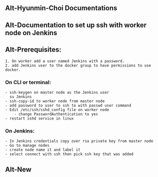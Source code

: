 Alt-Hyunmin-Choi Documentations
-
Alt-Documentation to set up ssh with worker node on Jenkins
--
Alt-Prerequisites:
---
 	1. On worker add a user named Jenkins with a password.
	2. add Jenkins user to the docker group to have permissions to use docker.
       
### On CLI or terminal:
	- ssh-keygen on master node as the Jenkins user
	  su Jenkins
	- ssh-copy-id to worker node from master node
	- add password to user to ssh to with passwd user command
	- Edit /etc/ssh/sshd_config file on worker node
		- change PasswordAuthentication to yes
	- restart sshd service in linux
### On Jenkins:
	- In Jenkins credentials copy over rsa private key from master node  
	- Go to manage nodes 
	- create node name it and label it 
	- select connect with ssh then pick ssh key that was added 
	
Alt-New
---
